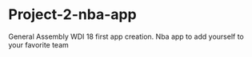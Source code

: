 # Project-2-nba-app
General Assembly WDI 18 first app creation. Nba app to add yourself to your favorite team
